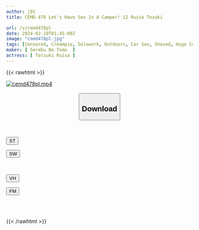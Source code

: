 ```yaml
---
author: j91
title: CEMD-478 Let's Have Sex In A Camper! 12 Ruisa Tozuki

url: /v/cemd478pl
date: 2024-02-10T01:45:00Z
image: "cemd478pl.jpg"
tags: [Censored, Creampie, Solowork, Outdoors, Car Sex, Shaved, Huge Cock	]
maker: [ Serebu No Tomo  ]
actress: [ Totsuki Ruisa ]
---
```



{{< rawhtml >}}

<div class="video" data-videoid="zMWQ6RoKR0uYBV1">
    <a href="javascript:;">
        <img src="/v/cemd478pl/cemd478pl.jpg" width="WIDTH" height="HEIGHT" alt="cemd478pl.mp4" loading="lazy">
    </a>
</div>

<script type="text/javascript" src="https://j91.asia/asset/on-demand-st.js"></script>

<br>
  <link rel="stylesheet" href="https://j91.asia/asset/bs5.css">
  
  <center>
  <button class="btn btn-primary" type="button" data-bs-toggle="collapse" data-bs-target=".multi-collapse" aria-expanded="false" aria-controls="multiCollapseExample1 multiCollapseExample2"><h2>Download</h2></button></center>
</p>
<div class="row">
  <div class="col">
    <div class="collapse multi-collapse" id="multiCollapseExample1">
      <div class="card card-body">
	      	      <br>
<div class="buttons">  
<p><a href="https://streamtape.to/v/zMWQ6RoKR0uYBV1" target="_blank"><button class="btn-hover color-3"><i class="fa fa-download"></i> ST</button></a></p>
<p><a href="https://cdnwish.com/tkxo0xk46lem" target="_blank"><button class="btn-hover color-2"><i class="fa fa-download"></i> SW</button></a></p></div>
    </div>
  </div>
</div>
  <div class="col">
    <div class="collapse multi-collapse" id="multiCollapseExample2">
      <div class="card card-body">
	      <br>
<div class="buttons">
<p><a href="javascript:;" target="_blank"><button class="btn-hover color-9"><i class="fa fa-download"></i> VH</button></a></p>
<p><a href="javascript:;"><button class="btn-hover color-8"><i class="fa fa-download"></i> FM</button></a></p></div>
<br><br>
      </div>
    </div>
  </div>
</div>

{{< /rawhtml >}}